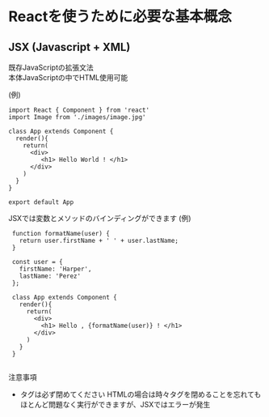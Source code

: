 # Reactを使うために必要な基本概念

## JSX (Javascript + XML)  
 既存JavaScriptの拡張文法  
 本体JavaScriptの中でHTML使用可能
 
 (例)  
 ```
import React { Component } from 'react'
import Image from './images/image.jpg' 

 class App extends Component {
   render(){
     return(
       <div>
          <h1> Hello World ! </h1>
       </div>
     )
   }
 }

 export default App
 ```

 JSXでは変数とメソッドのバインディングができます 
 (例)
 ```
  function formatName(user) {
    return user.firstName + ' ' + user.lastName;
  }
 
  const user = {
    firstName: 'Harper',
    lastName: 'Perez'
  };
 
  class App extends Component {
    render(){
      return(
        <div>
          <h1> Hello , {formatName(user)} ! </h1>
        </div>
      )
    }
  }


 ```

注意事項
 - タグは必ず閉めてください
 HTMLの場合は時々タグを閉めることを忘れてもほとんど問題なく実行ができますが、JSXではエラーが発生  